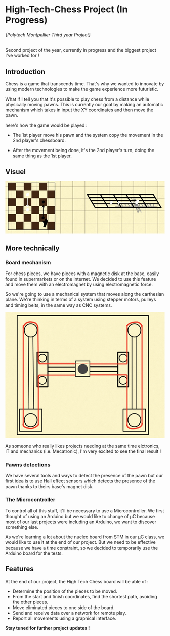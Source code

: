 # High-Tech-Chess Project (In Progress)
###### {Polytech Montpellier Third year Project}

Second project of the year, currently in progress and the biggest project I've worked for !

## Introduction

Chess is a game that transcends time. That's why we wanted to innovate by using modern technologies to make the game experience more futuristic. 

What if I tell you that it's possible to play chess from a distance while physically moving pawns. This is currently our goal by making an automatic mechanism which takes in input the XY coordinates and then move the pawn.

here's how the game would be played :

   - The 1st player move his pawn and the system copy the movement in the 2nd player's chessboard.
     
   - After the movement being done, it's the 2nd player's turn, doing the same thing as the 1st player.

## Visuel
![Project Sketch](/DOC/screenshots/chessboard1.jpg?raw=true "Project Sketch")


## More technically


### Board mechanism

For chess pieces, we have pieces with a magnetic disk at the base, easily found in supermarkets or on the Internet. We decided to use this feature and move them with an electromagnet by using electromagnetic force.

So we're going to use a mechanical system that moves along the carthesian plane. We're thinking in terms of a system using stepper motors, pulleys and timing belts, in the same way as CNC systems.

![board Sketch](/DOC/screenshots/chessboard_mechanism.png?raw=true "Project Sketch")


As someone who really likes projects needing at the same time elctronics, IT and mechanics (i.e. Mecatronic), I'm very excited to see the final result !


### Pawns detections

We have several tools and ways to detect the presence of the pawn but our first idea is to use Hall effect sensors which detects the presence of the pawn thanks to theirs base's magnet disk.

### The Microcontroller

To control all of this stuff, it'll be necessary to use a Microcontroller. We first thought of using an Arduino but we would like to change of µC because most of our last projects were including an Arduino, we want to discover something else. 

As we're learning a lot about the nucleo board from STM in our µC class, we would like to use it at the end of our project. But we need to be effective because we have a time constraint, so we decided to temporarily use the Arduino board for the tests.


## Features

At the end of our project, the High Tech Chess board will be able of :

- Determine the position of the pieces to be moved.
- From the start and finish coordinates, find the shortest path, avoiding the other pieces.
- Move eliminated pieces to one side of the board.
- Send and receive data over a network for remote play.
- Report all movements using a graphical interface.

**Stay tuned for further project updates !**
